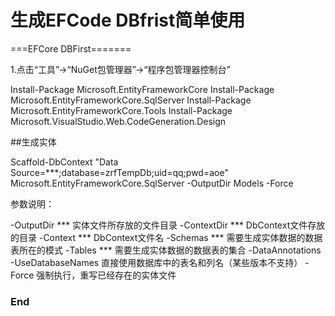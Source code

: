 # 生成EFCode  DBfrist简单使用

===EFCore DBFirst=======

1.点击“工具”->“NuGet包管理器”->“程序包管理器控制台”

Install-Package Microsoft.EntityFrameworkCore
Install-Package Microsoft.EntityFrameworkCore.SqlServer
Install-Package Microsoft.EntityFrameworkCore.Tools
Install-Package Microsoft.VisualStudio.Web.CodeGeneration.Design



##生成实体

Scaffold-DbContext "Data Source=***;database=zrfTempDb;uid=qq;pwd=aoe" Microsoft.EntityFrameworkCore.SqlServer -OutputDir Models -Force

 

参数说明：

-OutputDir *** 实体文件所存放的文件目录
-ContextDir *** DbContext文件存放的目录
-Context *** DbContext文件名
-Schemas *** 需要生成实体数据的数据表所在的模式
-Tables *** 需要生成实体数据的数据表的集合
-DataAnnotations
-UseDatabaseNames 直接使用数据库中的表名和列名（某些版本不支持）
-Force 强制执行，重写已经存在的实体文件
### End
